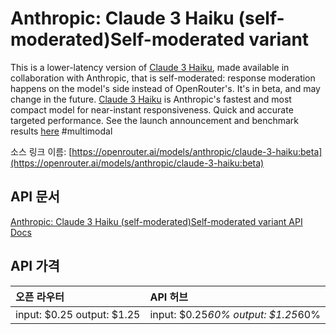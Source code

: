 # Anthropic: Claude 3 Haiku (self-moderated)Self-moderated variant

This is a lower-latency version of [Claude 3 Haiku](/models/anthropic/claude-3-haiku), made available in collaboration with Anthropic, that is self-moderated: response moderation happens on the model's side instead of OpenRouter's. It's in beta, and may change in the future.
[Claude 3 Haiku](/models/anthropic/claude-3-haiku) is Anthropic's fastest and most compact model for
near-instant responsiveness. Quick and accurate targeted performance.
See the launch announcement and benchmark results [here](https://www.anthropic.com/news/claude-3-haiku)
#multimodal

소스 링크 이름: [https://openrouter.ai/models/anthropic/claude-3-haiku:beta](https://openrouter.ai/models/anthropic/claude-3-haiku:beta)

## API 문서

[Anthropic: Claude 3 Haiku (self-moderated)Self-moderated variant API Docs](../apis/kr/Anthropic:_Claude_3_Haiku_(self-moderated)Self-moderated_variant.md)

## API 가격

| 오픈 라우터 | API 허브 |
|:---|:---|
| input: $0.25 output: $1.25 | input: $0.25*60% output: $1.25*60% |
